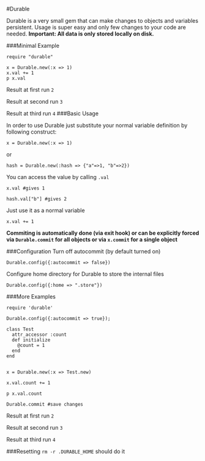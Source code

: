 #Durable

Durable is a very small gem that can make changes to objects and variables persistent. Usage is super easy and only few changes to your code are needed.
**Important: All data is only stored locally on disk.**

###Minimal Example
```
require "durable"

x = Durable.new(:x => 1)
x.val += 1
p x.val
```

Result at first run ```2```

Result at second run ```3```

Result at third run ```4```
###Basic Usage

In order to use Durable just substitute your normal variable definition by following construct:

```
x = Durable.new(:x => 1)
```
or
```
hash = Durable.new(:hash => {"a"=>1, "b"=>2})
```





You can access the value by calling ```.val```
```
x.val #gives 1
```
```
hash.val["b"] #gives 2
```
Just use it as a normal variable
```
x.val += 1
```

**Commiting is automatically done (via exit hook) or can be explicitly forced via
```Durable.commit``` for all objects or via ```x.commit``` for a single object**

###Configuration
Turn off autocommit (by default turned on)

```Durable.config({:autocommit => false})```

Configure home directory for Durable to store the internal files

```Durable.config({:home => ".store"})```

###More Examples 
```
require 'durable'

Durable.config({:autocommit => true});

class Test
  attr_accessor :count
  def initialize
    @count = 1
  end
end


x = Durable.new(:x => Test.new)

x.val.count += 1

p x.val.count

Durable.commit #save changes
```

Result at first run ```2```

Result at second run ```3```

Result at third run ```4```

###Resetting
```rm -r .DURABLE_HOME``` should do it
